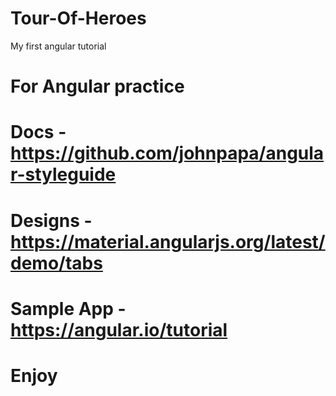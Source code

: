 # Tour-Of-Heroes
My first angular tutorial

# For Angular practice
# Docs - https://github.com/johnpapa/angular-styleguide
# Designs - https://material.angularjs.org/latest/demo/tabs
# Sample App - https://angular.io/tutorial
# Enjoy